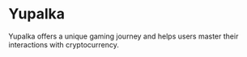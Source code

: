# Yupalka
Yupalka offers a unique gaming journey and helps users master their interactions with cryptocurrency.
